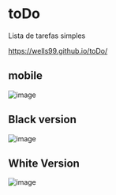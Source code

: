 # toDo
Lista de tarefas simples

https://wells99.github.io/toDo/


## mobile
![image](https://github.com/user-attachments/assets/f00769a0-8d34-456b-96da-5760fdca8bbc)


## Black version
![image](https://github.com/user-attachments/assets/2960a617-6ce0-40ac-8625-7f975d3919da)


## White Version
![image](https://github.com/user-attachments/assets/e482e349-aed5-4a08-ad56-456390319ea7)


